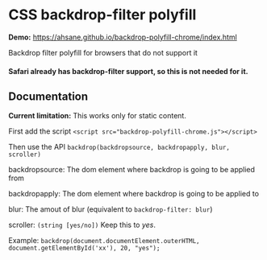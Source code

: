 # CSS backdrop-filter polyfill

**Demo:** https://ahsane.github.io/backdrop-polyfill-chrome/index.html

Backdrop filter polyfill for browsers that do not support it

#### Safari already has backdrop-filter support, so this is not needed for it.

## Documentation
**Current limitation:** This works only for static content. 

First add the script
`<script src="backdrop-polyfill-chrome.js"></script>`

Then use the API
`backdrop(backdropsource, backdropapply, blur, scroller)`

backdropsource: The dom element where backdrop is going to be applied from

backdropapply: The dom element where backdrop is going to be applied to

blur: The amout of blur (equivalent to `backdrop-filter: blur`)

scroller: `(string [yes/no])` Keep this to *yes*. 

Example: `backdrop(document.documentElement.outerHTML, document.getElementById('xx'), 20, "yes");`
